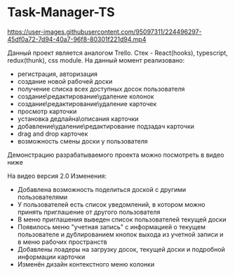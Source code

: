 ﻿# Task-Manager-TS
https://user-images.githubusercontent.com/95097311/224496297-45df0a72-7d94-40a7-96f8-80301f221d94.mp4

Данный проект является аналогом Trello.
Стек  - React(hooks), typescript, redux(thunk), css module.
На данный момент реализовано:
- регистрация, авторизация
- создание новой рабочей доски
- получение списка всех доступных досок пользователя
- создание\редактирование\удаление колонок
- создание\редактирование\удаление карточек 
- просмотр карточки
- установка дедлайна\описания карточки 
- добавление\удаление\редактирование подзадач карточки 
- drag and drop карточек
- возможность смены доски у пользователя

Демонстрацию разрабатываемого проекта можно посмотреть в видео ниже

На видео версия 2.0
Изменения: 
- Добавлена возможность поделиться доской с другими пользователями
- У пользователей есть список уведомлений, в котором можно принять приглашение от другого пользователя
- В меню приглашения выведен список пользователей текущей доски
- Появилось меню "учетная запись" с информацией о текущем пользователе и дублированием кнопок выхода из учетной записи и в меню рабочих пространств
- Добавлены лоадеры на загрузку досок, текущей доски и подробной информации карточки
- Изменён дизайн контекстного меню колонки



